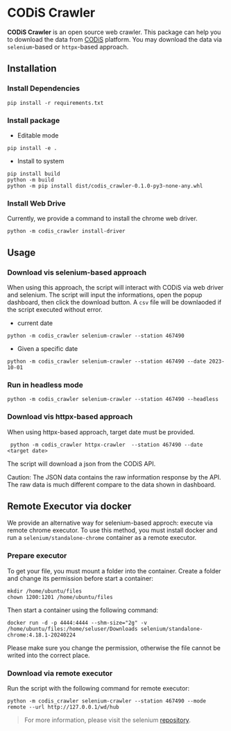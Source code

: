 # CODiS Crawler 

**CODiS Crawler** is an open source web crawler. This package can help you to download the data from [CODiS](https://codis.cwb.gov.tw/StationData) platform. You may download the data via `selenium`-based or `httpx`-based approach. 

## Installation

### Install Dependencies

```
pip install -r requirements.txt
```

### Install package

* Editable mode

```
pip install -e .
```

* Install to system

```
pip install build
python -m build 
python -m pip install dist/codis_crawler-0.1.0-py3-none-any.whl
```

### Install Web Drive 

Currently, we provide a command to install the chrome web driver.

```
python -m codis_crawler install-driver
```

## Usage

### Download vis selenium-based approach

When using this approach, the script will interact with CODiS via web driver and selenium. The script will input the informations, open the popup dashboard, then click the download button. A `csv` file will be downlaoded if the script executed without error.

* current date

```
python -m codis_crawler selenium-crawler --station 467490
```

* Given a specific date

```
python -m codis_crawler selenium-crawler --station 467490 --date 2023-10-01
```

### Run in headless mode

```
python -m codis_crawler selenium-crawler --station 467490 --headless
```

### Download vis httpx-based approach

When using httpx-based approach, target date must be provided.

```
 python -m codis_crawler httpx-crawler  --station 467490 --date <target date>
```

The script will download a json from the CODiS API.

Caution: The JSON data contains the raw information response by the API. The raw data is much different compare to the data shown in dashboard.

## Remote Executor via docker 

We provide an alternative way for selenium-based approch: execute via remote chrome executor. To use this method, you must install docker and run a `selenium/standalone-chrome` container as a remote executor.

### Prepare executor

To get your file, you must mount a folder into the container. Create a folder and change its permission before start a container:

```
mkdir /home/ubuntu/files
chown 1200:1201 /home/ubuntu/files
```

Then start a container using the following command:

```
docker run -d -p 4444:4444 --shm-size="2g" -v /home/ubuntu/files:/home/seluser/Downloads selenium/standalone-chrome:4.18.1-20240224
```


Please make sure you change the permission, otherwise the file cannot be writed into the correct place.

### Download via remote executor

Run the script with the following command for remote executor:

```
python -m codis_crawler selenium-crawler --station 467490 --mode remote --url http://127.0.0.1/wd/hub
```

> For more information, please visit the selenium [repository](https://github.com/SeleniumHQ/docker-selenium).